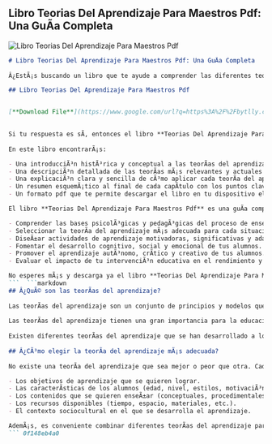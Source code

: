 ## Libro Teorias Del Aprendizaje Para Maestros Pdf: Una GuÃ­a Completa

 
![Libro Teorias Del Aprendizaje Para Maestros Pdf](https://encrypted-tbn2.gstatic.com/images?q=tbn:ANd9GcTcgKOaMWw3YrROdvPm40m-kq0ogHbYSPP5zMhNNbn5Mw5NtH7TeuEzW_I)

 ```markdown 
# Libro Teorias Del Aprendizaje Para Maestros Pdf: Una GuÃ­a Completa
  
Â¿EstÃ¡s buscando un libro que te ayude a comprender las diferentes teorÃ­as del aprendizaje y cÃ³mo aplicarlas en tu prÃ¡ctica docente? Â¿Quieres conocer los principios, conceptos y estrategias que sustentan los enfoques pedagÃ³gicos mÃ¡s actuales y efectivos? Â¿Te gustarÃ­a tener una herramienta de consulta rÃ¡pida y fÃ¡cil de usar que te permita resolver tus dudas y mejorar tu desempeÃ±o profesional?
 
## Libro Teorias Del Aprendizaje Para Maestros Pdf


[**Download File**](https://www.google.com/url?q=https%3A%2F%2Fbytlly.com%2F2tL7uM&sa=D&sntz=1&usg=AOvVaw3W8ykP6cOktxOpHf2nYWbb)

  
Si tu respuesta es sÃ­, entonces el libro **Teorias Del Aprendizaje Para Maestros Pdf** es lo que necesitas. Este libro es una obra de referencia que reÃºne las principales teorÃ­as del aprendizaje desde una perspectiva didÃ¡ctica y prÃ¡ctica, orientada a los maestros de todos los niveles educativos.
  
En este libro encontrarÃ¡s:
 
- Una introducciÃ³n histÃ³rica y conceptual a las teorÃ­as del aprendizaje, sus antecedentes, fundamentos y caracterÃ­sticas.
- Una descripciÃ³n detallada de las teorÃ­as mÃ¡s relevantes y actuales del aprendizaje, como el conductismo, el cognitivismo, el constructivismo, el conectivismo, el socioconstructivismo, el aprendizaje significativo, el aprendizaje cooperativo, el aprendizaje basado en problemas, el aprendizaje por descubrimiento, el aprendizaje emocional, el aprendizaje situado y el aprendizaje autÃ³nomo.
- Una explicaciÃ³n clara y sencilla de cÃ³mo aplicar cada teorÃ­a del aprendizaje en el aula, con ejemplos prÃ¡cticos, sugerencias didÃ¡cticas y recomendaciones para evaluar los resultados.
- Un resumen esquemÃ¡tico al final de cada capÃ­tulo con los puntos clave de cada teorÃ­a del aprendizaje.
- Un formato pdf que te permite descargar el libro en tu dispositivo electrÃ³nico y consultarlo en cualquier momento y lugar.

El libro **Teorias Del Aprendizaje Para Maestros Pdf** es una guÃ­a completa que te ayudarÃ¡ a ampliar tus conocimientos sobre las teorÃ­as del aprendizaje y a mejorar tu prÃ¡ctica docente. Con este libro podrÃ¡s:

- Comprender las bases psicolÃ³gicas y pedagÃ³gicas del proceso de enseÃ±anza-aprendizaje.
- Seleccionar la teorÃ­a del aprendizaje mÃ¡s adecuada para cada situaciÃ³n educativa.
- DiseÃ±ar actividades de aprendizaje motivadoras, significativas y adaptadas a las necesidades e intereses de tus alumnos.
- Fomentar el desarrollo cognitivo, social y emocional de tus alumnos.
- Promover el aprendizaje autÃ³nomo, crÃ­tico y creativo de tus alumnos.
- Evaluar el impacto de tu intervenciÃ³n educativa en el rendimiento y la satisfacciÃ³n de tus alumnos.

No esperes mÃ¡s y descarga ya el libro **Teorias Del Aprendizaje Para Maestros Pdf**. Es una inversiÃ³n que vale la pena para tu formaciÃ³n profesional y personal. Â¡No te arrepentirÃ¡s!
 ```  ```markdown 
## Â¿QuÃ© son las teorÃ­as del aprendizaje?
  
Las teorÃ­as del aprendizaje son un conjunto de principios y modelos que explican cÃ³mo se produce el aprendizaje humano. Estas teorÃ­as se basan en el estudio de los procesos psicolÃ³gicos, biolÃ³gicos y sociales que intervienen en la adquisiciÃ³n, almacenamiento y uso de la informaciÃ³n.
  
Las teorÃ­as del aprendizaje tienen una gran importancia para la educaciÃ³n, ya que proporcionan una base cientÃ­fica para comprender cÃ³mo aprenden los alumnos y cÃ³mo se puede facilitar su aprendizaje. Asimismo, las teorÃ­as del aprendizaje orientan el diseÃ±o de los currÃ­culos, los mÃ©todos de enseÃ±anza, los materiales didÃ¡cticos y las estrategias de evaluaciÃ³n.
  
Existen diferentes teorÃ­as del aprendizaje que se han desarrollado a lo largo de la historia y que reflejan distintas concepciones sobre la naturaleza del conocimiento, el papel del sujeto que aprende, el tipo de estÃ­mulos que favorecen el aprendizaje y el contexto en el que se produce el aprendizaje. Algunas de estas teorÃ­as son mÃ¡s antiguas y tradicionales, mientras que otras son mÃ¡s recientes e innovadoras.
  
## Â¿CÃ³mo elegir la teorÃ­a del aprendizaje mÃ¡s adecuada?
  
No existe una teorÃ­a del aprendizaje que sea mejor o peor que otra. Cada teorÃ­a tiene sus ventajas y limitaciones, sus puntos fuertes y dÃ©biles, sus aplicaciones y sus retos. Lo importante es saber elegir la teorÃ­a del aprendizaje mÃ¡s adecuada para cada situaciÃ³n educativa, teniendo en cuenta los siguientes aspectos:

- Los objetivos de aprendizaje que se quieren lograr.
- Las caracterÃ­sticas de los alumnos (edad, nivel, estilos, motivaciÃ³n, etc.).
- Los contenidos que se quieren enseÃ±ar (conceptuales, procedimentales o actitudinales).
- Los recursos disponibles (tiempo, espacio, materiales, etc.).
- El contexto sociocultural en el que se desarrolla el aprendizaje.

AdemÃ¡s, es conveniente combinar diferentes teorÃ­as del aprendizaje para aprovechar sus potencialidades y compensar sus deficiencias. De esta forma se puede ofrecer una educaciÃ³n mÃ¡s integral y diversa que responda a las necesidades e intereses de los alumnos.
 ``` 0f148eb4a0
